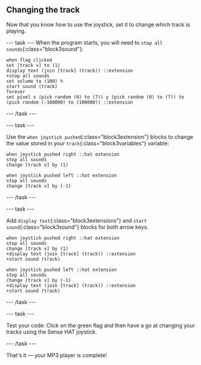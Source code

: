 ## Changing the track

Now that you know how to use the joystick, set it to change which track is playing.

--- task ---
When the program starts, you will need to `stop all sounds`{:class="block3sound"}:

```blocks3
when flag clicked
set [track v] to (1)
display text (join [track] (track)) ::extension
+stop all sounds
set volume to (100) %
start sound (track)
forever
set pixel x (pick random (0) to (7)) y (pick random (0) to (7)) to (pick random (-100000) to (100000)) ::extension
```

--- /task ---

--- task ---

Use the `when joystick pushed`{:class="block3extension"} blocks to change the value stored in your `track`{:class="block3variables"} variable:
```blocks3
when joystick pushed right ::hat extension
stop all sounds
change [track v] by (1)

when joystick pushed left ::hat extension
stop all sounds
change [track v] by (-1)
```

--- /task ---

--- task ---

Add `display text`{:class="block3extensions"} and `start sound`{:class="block3sound"} blocks for both arrow keys.

```blocks3
when joystick pushed right ::hat extension
stop all sounds
change [track v] by (1)
+display text (join [track] (track)) ::extension
+start sound (track)

when joystick pushed left ::hat extension
stop all sounds
change [track v] by (-1)
+display text (join [track] (track)) ::extension
+start sound (track)
```

--- /task ---

--- task ---

Test your code: Click on the green flag and then have a go at changing your tracks using the Sense HAT joystick.

--- /task ---

That's it — your MP3 player is complete! 
